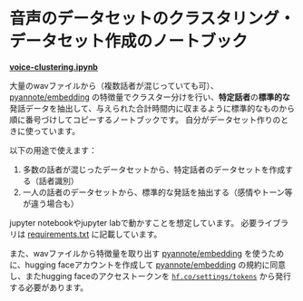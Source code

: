 # 音声のデータセットのクラスタリング・データセット作成のノートブック

[**voice-clustering.ipynb**](voice-clustering.ipynb)

大量のwavファイルから（複数話者が混じっていても可）、[pyannote/embedding](https://huggingface.co/pyannote/embedding) の特徴量でクラスター分けを行い、**特定話者**の**標準的な**発話データを抽出して、与えられた合計時間内に収まるように標準的なものから順に番号づけしてコピーするノートブックです。
自分がデータセット作りのときに使っています。


以下の用途で使えます：
1. 多数の話者が混じったデータセットから、特定話者のデータセットを作成する（話者識別）
2. 一人の話者のデータセットから、標準的な発話を抽出する（感情やトーン等が違う場合も）

jupyter notebookやjupyter labで動かすことを想定しています。
必要ライブラリは [requirements.txt](requirements.txt) に記載しています。

また、wavファイルから特徴量を取り出す [pyannote/embedding](https://huggingface.co/pyannote/embedding) を使うために、hugging faceアカウントを作成して [pyannote/embedding](https://huggingface.co/pyannote/embedding) の規約に同意し、またhugging faceのアクセストークンを [`hf.co/settings/tokens`](https://hf.co/settings/tokens) から発行する必要があります。
